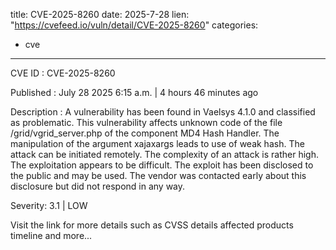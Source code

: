  
title: CVE-2025-8260
date: 2025-7-28
lien: "https://cvefeed.io/vuln/detail/CVE-2025-8260"
categories:
  - cve
---

CVE ID : CVE-2025-8260

Published :  July 28
2025
6:15 a.m. | 4 hours
46 minutes ago

Description : A vulnerability has been found in Vaelsys 4.1.0 and classified as problematic. This vulnerability affects unknown code of the file /grid/vgrid_server.php of the component MD4 Hash Handler. The manipulation of the argument xajaxargs leads to use of weak hash. The attack can be initiated remotely. The complexity of an attack is rather high. The exploitation appears to be difficult. The exploit has been disclosed to the public and may be used. The vendor was contacted early about this disclosure but did not respond in any way.

Severity: 3.1 | LOW

Visit the link for more details
such as CVSS details
affected products
timeline
and more...
